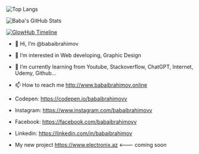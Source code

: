 <!-- ![Trophy](https://github-profile-trophy.vercel.app/?username=babaibrahimov&theme=radical&row=1&column=6) -->
 
![Top Langs](https://github-readme-stats.vercel.app/api/top-langs/?username=babaibrahimov&layout=compact&theme=radical)

![Baba's GitHub Stats](https://github-readme-stats.vercel.app/api?username=babaibrahimov&show_icons=true&theme=radical)

[![GlowHub Timeline](https://img.shields.io/badge/GlowHub-3D_Timeline-purple?style=for-the-badge&logo=github)](https://glowhub.pages.dev/embed?username=babaibrahimov&theme=purple)


- 👋 Hi, I’m @babaibrahimov
- 👀 I’m interested in Web developing, Graphic Design
- 🌱 I’m currently learning from Youtube, Stackoverflow, ChatGPT, Internet, Udemy, Github...
- 📫 How to reach me http://www.babaibrahimov.online

- Codepen: https://codepen.io/babaibrahimovv
- Instagram: https://www.instagram.com/babaibrahimovv
- Facebook: https://facebook.com/babaibrahimovv
- Linkedin: https://linkedin.com/in/babaibrahimov

- My new project
https://www.electronix.az <--- coming soon

